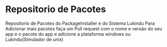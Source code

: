 # Repositorio de Pacotes

Repositorio de Pacotes do PackageInstaller e do Sistema Lukindu
Para Adicionar mais pacotes faça um Pull request
com o nome e versão do seu app e o pacote do app
e adicione a plataforma windows ou Lukindu(Simulador de unix)

